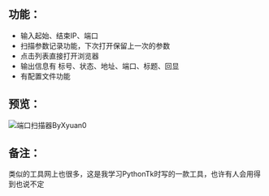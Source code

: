 ## 功能：
 - 输入起始、结束IP、端口
 - 扫描参数记录功能，下次打开保留上一次的参数
 - 点击列表直接打开浏览器
 - 输出信息有 标号、状态、地址、端口、标题、回显
 - 有配置文件功能
 
## 预览：
![端口扫描器ByXyuan0](https://s2.ax1x.com/2019/09/22/u9VXcR.png)

## 备注：
类似的工具网上也很多，这是我学习PythonTk时写的一款工具，也许有人会用得到也说不定
